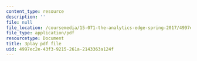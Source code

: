 ```yaml
---
content_type: resource
description: ''
file: null
file_location: /coursemedia/15-071-the-analytics-edge-spring-2017/4997ec2e43f39215261a2143363a124f_j9sl8e7wLnc.pdf
file_type: application/pdf
resourcetype: Document
title: 3play pdf file
uid: 4997ec2e-43f3-9215-261a-2143363a124f
---
```

